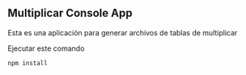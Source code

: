 ## Multiplicar Console App

Esta es una aplicación para generar archivos de tablas de multiplicar

Ejecutar este comando

```
npm install

```